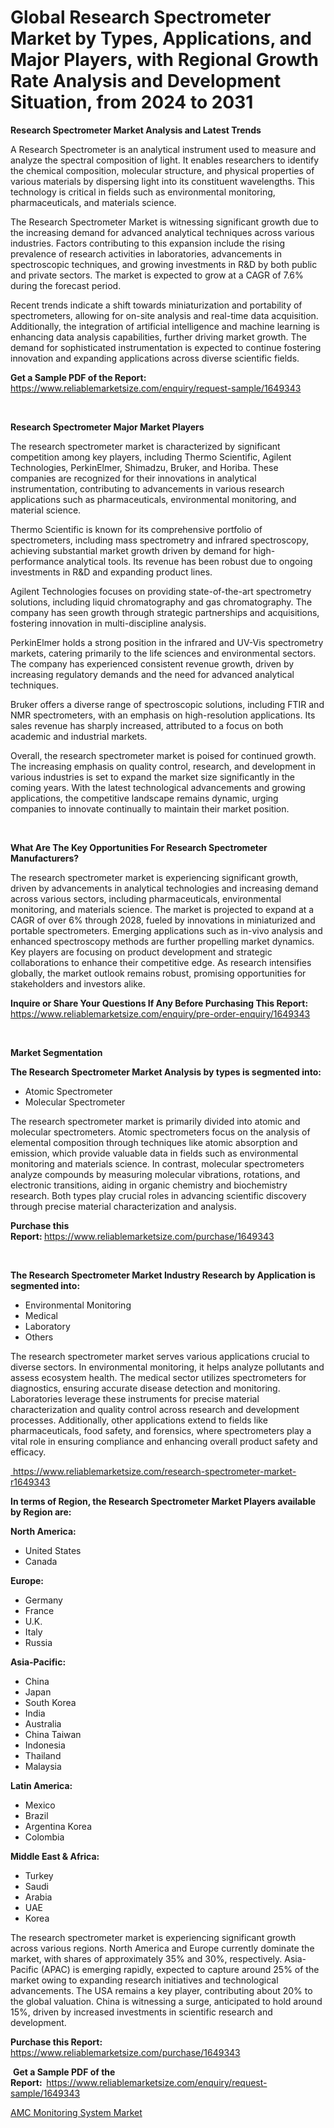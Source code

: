 <p><h1>Global Research Spectrometer Market by Types, Applications, and Major Players, with Regional Growth Rate Analysis and Development Situation, from 2024 to 2031</h1></p><p><strong>Research Spectrometer Market Analysis and Latest Trends</strong></p>
<p><p>A Research Spectrometer is an analytical instrument used to measure and analyze the spectral composition of light. It enables researchers to identify the chemical composition, molecular structure, and physical properties of various materials by dispersing light into its constituent wavelengths. This technology is critical in fields such as environmental monitoring, pharmaceuticals, and materials science.</p><p>The Research Spectrometer Market is witnessing significant growth due to the increasing demand for advanced analytical techniques across various industries. Factors contributing to this expansion include the rising prevalence of research activities in laboratories, advancements in spectroscopic techniques, and growing investments in R&D by both public and private sectors. The market is expected to grow at a CAGR of 7.6% during the forecast period. </p><p>Recent trends indicate a shift towards miniaturization and portability of spectrometers, allowing for on-site analysis and real-time data acquisition. Additionally, the integration of artificial intelligence and machine learning is enhancing data analysis capabilities, further driving market growth. The demand for sophisticated instrumentation is expected to continue fostering innovation and expanding applications across diverse scientific fields.</p></p>
<p><strong>Get a Sample PDF of the Report:&nbsp;</strong> <a href="https://www.reliablemarketsize.com/enquiry/request-sample/1649343?utm_campaign=1766&utm_medium=2&utm_source=Github&utm_content=ia&utm_term=29122024&utm_id=research-spectrometer">https://www.reliablemarketsize.com/enquiry/request-sample/1649343</a></p>
<p>&nbsp;</p>
<p><strong>Research Spectrometer Major Market Players</strong></p>
<p><p>The research spectrometer market is characterized by significant competition among key players, including Thermo Scientific, Agilent Technologies, PerkinElmer, Shimadzu, Bruker, and Horiba. These companies are recognized for their innovations in analytical instrumentation, contributing to advancements in various research applications such as pharmaceuticals, environmental monitoring, and material science.</p><p>Thermo Scientific is known for its comprehensive portfolio of spectrometers, including mass spectrometry and infrared spectroscopy, achieving substantial market growth driven by demand for high-performance analytical tools. Its revenue has been robust due to ongoing investments in R&D and expanding product lines.</p><p>Agilent Technologies focuses on providing state-of-the-art spectrometry solutions, including liquid chromatography and gas chromatography. The company has seen growth through strategic partnerships and acquisitions, fostering innovation in multi-discipline analysis.</p><p>PerkinElmer holds a strong position in the infrared and UV-Vis spectrometry markets, catering primarily to the life sciences and environmental sectors. The company has experienced consistent revenue growth, driven by increasing regulatory demands and the need for advanced analytical techniques.</p><p>Bruker offers a diverse range of spectroscopic solutions, including FTIR and NMR spectrometers, with an emphasis on high-resolution applications. Its sales revenue has sharply increased, attributed to a focus on both academic and industrial markets.</p><p>Overall, the research spectrometer market is poised for continued growth. The increasing emphasis on quality control, research, and development in various industries is set to expand the market size significantly in the coming years. With the latest technological advancements and growing applications, the competitive landscape remains dynamic, urging companies to innovate continually to maintain their market position.</p></p>
<p>&nbsp;</p>
<p><strong>What Are The Key Opportunities For Research Spectrometer Manufacturers?</strong></p>
<p><p>The research spectrometer market is experiencing significant growth, driven by advancements in analytical technologies and increasing demand across various sectors, including pharmaceuticals, environmental monitoring, and materials science. The market is projected to expand at a CAGR of over 6% through 2028, fueled by innovations in miniaturized and portable spectrometers. Emerging applications such as in-vivo analysis and enhanced spectroscopy methods are further propelling market dynamics. Key players are focusing on product development and strategic collaborations to enhance their competitive edge. As research intensifies globally, the market outlook remains robust, promising opportunities for stakeholders and investors alike.</p></p>
<p><strong>Inquire or Share Your Questions If Any Before Purchasing This Report:</strong> <a href="https://www.reliablemarketsize.com/enquiry/pre-order-enquiry/1649343?utm_campaign=1766&utm_medium=2&utm_source=Github&utm_content=ia&utm_term=29122024&utm_id=research-spectrometer">https://www.reliablemarketsize.com/enquiry/pre-order-enquiry/1649343</a></p>
<p>&nbsp;</p>
<p><strong>Market Segmentation</strong></p>
<p><strong>The Research Spectrometer Market Analysis by types is segmented into:</strong></p>
<p><ul><li>Atomic Spectrometer</li><li>Molecular Spectrometer</li></ul></p>
<p><p>The research spectrometer market is primarily divided into atomic and molecular spectrometers. Atomic spectrometers focus on the analysis of elemental composition through techniques like atomic absorption and emission, which provide valuable data in fields such as environmental monitoring and materials science. In contrast, molecular spectrometers analyze compounds by measuring molecular vibrations, rotations, and electronic transitions, aiding in organic chemistry and biochemistry research. Both types play crucial roles in advancing scientific discovery through precise material characterization and analysis.</p></p>
<p><strong>Purchase this Report:&nbsp;</strong><a href="https://www.reliablemarketsize.com/purchase/1649343?utm_campaign=1766&utm_medium=2&utm_source=Github&utm_content=ia&utm_term=29122024&utm_id=research-spectrometer">https://www.reliablemarketsize.com/purchase/1649343</a></p>
<p>&nbsp;</p>
<p><strong>The Research Spectrometer Market Industry Research by Application is segmented into:</strong></p>
<p><ul><li>Environmental Monitoring</li><li>Medical</li><li>Laboratory</li><li>Others</li></ul></p>
<p><p>The research spectrometer market serves various applications crucial to diverse sectors. In environmental monitoring, it helps analyze pollutants and assess ecosystem health. The medical sector utilizes spectrometers for diagnostics, ensuring accurate disease detection and monitoring. Laboratories leverage these instruments for precise material characterization and quality control across research and development processes. Additionally, other applications extend to fields like pharmaceuticals, food safety, and forensics, where spectrometers play a vital role in ensuring compliance and enhancing overall product safety and efficacy.</p></p>
<p><a href="https://www.reliablemarketsize.com/research-spectrometer-market-r1649343?utm_campaign=1766&utm_medium=2&utm_source=Github&utm_content=ia&utm_term=29122024&utm_id=research-spectrometer">&nbsp;https://www.reliablemarketsize.com/research-spectrometer-market-r1649343</a></p>
<p><strong>In terms of Region, the Research Spectrometer Market Players available by Region are:</strong></p>
<p>
    <p> <strong> North America: </strong>
        <ul>
            <li>United States</li>
            <li>Canada</li>
        </ul>
        </p> 
    <p> <strong> Europe: </strong>
        <ul>
            <li>Germany</li>
            <li>France</li>
            <li>U.K.</li>
            <li>Italy</li>
            <li>Russia</li>
        </ul>
        </p> 
    <p> <strong> Asia-Pacific: </strong>
        <ul>
            <li>China</li>
            <li>Japan</li>
            <li>South Korea</li>
            <li>India</li>
            <li>Australia</li>
            <li>China Taiwan</li>
            <li>Indonesia</li>
            <li>Thailand</li>
            <li>Malaysia</li>
        </ul>
        </p> 
    <p> <strong> Latin America: </strong>
        <ul>
            <li>Mexico</li>
            <li>Brazil</li>
            <li>Argentina Korea</li>
            <li>Colombia</li>
        </ul>
        </p> 
    <p> <strong> Middle East & Africa: </strong>
        <ul>
            <li>Turkey</li>
            <li>Saudi</li>
            <li>Arabia</li>
            <li>UAE</li>
            <li>Korea</li>
        </ul>
    </p>
    </p>
<p><p>The research spectrometer market is experiencing significant growth across various regions. North America and Europe currently dominate the market, with shares of approximately 35% and 30%, respectively. Asia-Pacific (APAC) is emerging rapidly, expected to capture around 25% of the market owing to expanding research initiatives and technological advancements. The USA remains a key player, contributing about 20% to the global valuation. China is witnessing a surge, anticipated to hold around 15%, driven by increased investments in scientific research and development.</p></p>
<p><strong>Purchase this Report: </strong><a href="https://www.reliablemarketsize.com/purchase/1649343?utm_campaign=1766&utm_medium=2&utm_source=Github&utm_content=ia&utm_term=29122024&utm_id=research-spectrometer">https://www.reliablemarketsize.com/purchase/1649343</a></p>
<p>&nbsp;<strong>Get a Sample PDF of the Report:&nbsp;&nbsp;</strong><a href="https://www.reliablemarketsize.com/enquiry/request-sample/1649343?utm_campaign=1766&utm_medium=2&utm_source=Github&utm_content=ia&utm_term=29122024&utm_id=research-spectrometer">https://www.reliablemarketsize.com/enquiry/request-sample/1649343</a></p>
<p><strong></strong></p>
<p><p><a href="https://github.com/marlanamarvn/Market-Research-Report-List-1/blob/main/amc-monitoring-system-market.md?utm_campaign=1766&utm_medium=2&utm_source=Github&utm_content=ia&utm_term=29122024&utm_id=research-spectrometer">AMC Monitoring System Market</a></p></p>